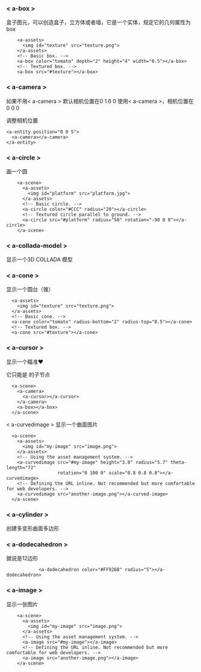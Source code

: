 <h3>< a-box ></h3>

盒子图元，可以创造盒子，立方体或者墙，它是一个实体，规定它的几何属性为   box

        <a-assets>
          <img id="texture" src="texture.png">
        </a-assets>
        <!-- Basic box. -->
        <a-box color="tomato" depth="2" height="4" width="0.5"></a-box>
        <!-- Textured box. -->
        <a-box src="#texture"></a-box>
        
<h3>< a-camera ></h3>

如果不用< a-camera > 默认相机位置在0 1.6 0   使用< a-camera >，相机位置在0 0 0

调整相机位置

    <a-entity position="0 0 5">
      <a-camera></a-camera>
    </a-entity>
    
<h3>< a-circle ></h3>

画一个圆

        <a-scene>
          <a-assets>
            <img id="platform" src="platform.jpg">
          </a-assets>
          <!-- Basic circle. -->
          <a-circle color="#CCC" radius="20"></a-circle>
          <!-- Textured circle parallel to ground. -->
          <a-circle src="#platform" radius="50" rotation="-90 0 0"></a-circle>
        </a-scene>
        
<h3>< a-collada-model ></h3>

显示一个3D COLLADA 模型

<h3>< a-cone ></h3>

显示一个圆台（锥）

      <a-assets>
        <img id="texture" src="texture.png">
      </a-assets>
      <!-- Basic cone. -->
      <a-cone color="tomato" radius-bottom="2" radius-top="0.5"></a-cone>
      <!-- Textured box. -->
      <a-cone src="#texture"></a-cone>
      
<h3>< a-cursor ></h3>

显示一个瞄准♥  

它只能是 <a-camera>的子节点

      <a-scene>
        <a-camera>
          <a-cursor></a-cursor>
        </a-camera>
        <a-box></a-box>
      </a-scene>


</h3>< a-curvedimage ></h3>
显示一个曲面图片

      <a-scene>
        <a-assets>
          <img id="my-image" src="image.png">
        </a-assets>
        <!-- Using the asset management system. -->
        <a-curvedimage src="#my-image" height="3.0" radius="5.7" theta-length="72"
                       rotation="0 100 0" scale="0.8 0.8 0.8"></a-curvedimage>
        <!-- Defining the URL inline. Not recommended but more comfortable for web developers. -->
        <a-curvedimage src="another-image.png"></a-curved-image>
      </a-scene>

<h3>< a-cylinder ></h3>

创建多变形曲面多边形

<!-- Basic cylinder. -->
<a-cylinder color="crimson" height="3" radius="1.5"></a-cylinder>
<!-- Hexagon.八边形 -->
<a-cylinder color="cyan" segments-radial="8"></a-cylinder>
<!-- Pac-man. -->
<a-cylinder color="yellow" theta-start="50" theta-length="280" side="double"></a-cylinder>
<!-- Green pipe. -->
<a-cylinder color="green" open-ended="true"></a-cylinder>


<h3>< a-dodecahedron ></h3>
据说是12边形

                <a-dodecahedron color="#FF926B" radius="5"></a-dodecahedron>
<h3>< a-image ></h3>

显示一张图片

        <a-scene>
          <a-assets>
            <img id="my-image" src="image.png">
          </a-assets>
          <!-- Using the asset management system. -->
          <a-image src="#my-image"></a-image>
          <!-- Defining the URL inline. Not recommended but more comfortable for web developers. -->
          <a-image src="another-image.png"></a-image>
        </a-scene>
<h3></h3>
<h3></h3>
<h3></h3>
<h3></h3>
<h3></h3>
<h3></h3>
<h3></h3>
<h3></h3>
<h3></h3>
<h3></h3>
<h3></h3>
<h3></h3><h3></h3>






        
        
        
        
        
        
        
        
        
